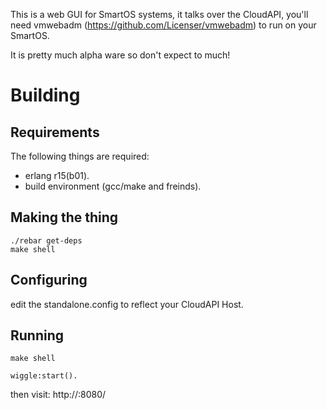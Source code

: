 This is a web GUI for SmartOS systems, it talks over the CloudAPI, you'll need vmwebadm (https://github.com/Licenser/vmwebadm) to run on your SmartOS. 

It is pretty much alpha ware so don't expect to much!

Building
========

Requirements
------------
The following things are required: 

* erlang r15(b01).
* build environment (gcc/make and freinds).

Making the thing
----------------

```
./rebar get-deps
make shell
```

Configuring
-----------

edit the standalone.config to reflect your CloudAPI Host.


Running
-------

```
make shell
```


```
wiggle:start().
```


then visit: http://<your host>:8080/